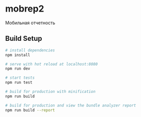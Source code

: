 # mobrep2

Мобильная отчетность

## Build Setup

``` bash
# install dependencies
npm install

# serve with hot reload at localhost:8080
npm run dev

# start tests
npm run test

# build for production with minification
npm run build

# build for production and view the bundle analyzer report
npm run build --report

```
